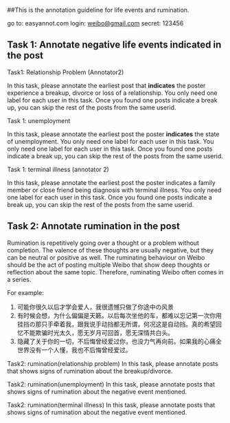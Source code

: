##This is the annotation guideline for life events and rumination.

go to: easyannot.com 
login: weibo@gmail.com
secret: 123456

## Task 1: Annotate negative life events indicated in the post

Task1: Relationship Problem (Annotator2)

In this task, please annotate the earliest post that **indicates** the poster experience a breakup, divorce or loss of a relationship.  You only need one label for each user in this task. Once you found one posts indicate a break up, you can skip the rest of the posts from the same userid.

Task 1: unemployment

In this task, please annotate the earliest post the poster **indicates** the state of unemployment.  You only need one label for each user in this task. You only need one label for each user in this task. Once you found one posts indicate a break up, you can skip the rest of the posts from the same userid.

Task 1: terminal illness (annotator 2)

In this task, please annotate the earliest post the poster indicates a family member or close friend being diagnosis with terminal illness.  You only need one label for each user in this task. Once you found one posts indicate a break up, you can skip the rest of the posts from the same userid.

## Task 2: Annotate rumination in the post

Rumination is repetitively going over a thought or a problem without completion. The valence of these thoughts are usually negative, but they can be neutral or positive as well. The ruminating behaviour on Weibo should be the act of posting multiple Weibo that show deep thoughts or reflection about the same topic. Therefore, ruminating Weibo often comes in a series.

For example:

1. 可能你很久以后才学会爱人，我很遗憾只做了你途中の风景
2. 有时候会想，为什么偏偏是天籁。以后每次坐他的车，都难以忘记第一次你用挂挡の那只手牵着我，跟我说手动挡都无所谓，何况这是自动挡。真的希望回忆不能欺骗时光太久，愿无岁月可回首，愿无深情共白头。
3. 隐藏了关于你的一切，不后悔曾经爱过你，也没力气再向前。如果我的心痛全世界没有一个人懂，我也不后悔曾经爱过。


Task2: rumination(relationship problem)
In this task, please annotate posts that shows signs of rumination about the breakup/divorce. 

Task2: rumination(unemployment)
In this task, please annotate posts that shows signs of rumination about the negative event mentioned. 

Task2: rumination(terminal illness)
In this task, please annotate posts that shows signs of rumination about the negative event mentioned. 
